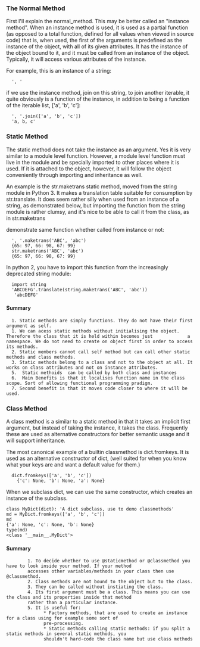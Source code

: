 
### The Normal Method

First I'll explain the normal_method. This may be better called an "instance method". When an instance method is used, it is used as a partial function (as opposed to a total function, defined for all values when viewed in source code) that is, when used, the first of the arguments is predefined as the instance of the object, with all of its given attributes. It has the instance of the object bound to it, and it must be called from an instance of the object. Typically, it will access various attributes of the instance.

For example, this is an instance of a string:

      ', '
if we use the instance method, join on this string, to join another iterable, it quite obviously is a function of the instance, in addition to being a function of the iterable list, ['a', 'b', 'c']:

      ', '.join(['a', 'b', 'c'])
      'a, b, c'

### Static Method

The static method does not take the instance as an argument. Yes it is very similar to a module level function. However, a module level function must live in the module and be specially imported to other places where it is used. If it is attached to the object, however, it will follow the object conveniently through importing and inheritance as well.

An example is the str.maketrans static method, moved from the string module in Python 3. It makes a translation table suitable for consumption by str.translate. It does seem rather silly when used from an instance of a string, as demonstrated below, but importing the function from the string module is rather clumsy, and it's nice to be able to call it from the class, as in str.maketrans

 demonstrate same function whether called from instance or not:
 
      ', '.maketrans('ABC', 'abc')
      {65: 97, 66: 98, 67: 99}
      str.maketrans('ABC', 'abc')
      {65: 97, 66: 98, 67: 99}

In python 2, you have to import this function from the increasingly deprecated string module:

      import string 
      'ABCDEFG'.translate(string.maketrans('ABC', 'abc'))
       'abcDEFG'
       
#### Summary
      1. Static methods are simply functions. They do not have their first argument as self.
      1. We can acess static methods without initialising the object. Therefore the class that it is held within becomes just             a namespace. We do not need to create on object first in order to access its methods.
      2. Static members cannot call self method but can call other static methods and class methods.
      3. Static methods belong to a class and not to the object at all. It works on class attributes and not on instance attributes.
      5.  Static methoids  can be called by both class and instances
      6.  Main Benefits is that it localises function name in the class scope. Sort of allowing functional programming pradigm.
      7. Second benefit is that it moves code closer to where it will be used.


### Class Method

A class method is a similar to a static method in that it takes an implicit first argument, but instead of taking the instance, it takes the class. Frequently these are used as alternative constructors for better semantic usage and it will support inheritance.

The most canonical example of a builtin classmethod is dict.fromkeys. It is used as an alternative constructor of dict, (well suited for when you know what your keys are and want a default value for them.)

      dict.fromkeys(['a', 'b', 'c'])
        {'c': None, 'b': None, 'a': None}

When we subclass dict, we can use the same constructor, which creates an instance of the subclass.

    class MyDict(dict): 'A dict subclass, use to demo classmethods'
    md = MyDict.fromkeys(['a', 'b', 'c'])
    md
    {'a': None, 'c': None, 'b': None}
    type(md)
    <class '__main__.MyDict'>


#### Summary
            1. To decide whether to use @staticmethod or @classmethod you have to look inside your method. If your method
            accesses other variables/methods in your class then use @classmethod.
            2. Class methods are not bound to the object but to the class.
            3. They can be called without instiating the class.
            4. Its first argument must be a class. This means you can use the class and its properties inside that method
            rather than a particular instance.
            5. It is useful for:
                  * Factory methods, that are used to create an instance for a class using for example some sort of
                  pre-processing.
                  * Static methods calling static methods: if you split a static methods in several static methods, you
                  shouldn't hard-code the class name but use class methods
            
            
            
            
